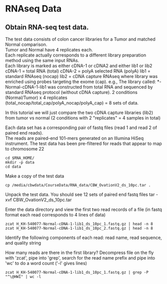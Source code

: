 # RNAseq Data
## Obtain RNA-seq test data.  
The test data consists of colon cancer libraries for a Tumor and matched Normal comparison.  
Tumor and Normal have 4 replicates each.  
Each replicate actually corresponds to a different library preparation method using the same input RNAs.  
Each library is marked as either cDNA-1 or cDNA2 and either lib1 or lib2
cDNA-1 = total RNA (total)
cDNA-2 = polyA selected RNA (polyA)
lib1 = standard RNAseq (nocap)
lib2 = cDNA capture RNAseq where library was enriched using probes targeting the exome (cap).
e.g., The library called: *-Normal-cDNA-1-lib1 was constructed from total RNA and sequenced by standard RNAseq protocol (without cDNA capture).
2 conditions (Normal/Tumor) x 4 replicates (total_nocap/total_cap/polyA_nocap/polyA_cap) = 8 sets of data.
	
In this tutorial we will just compare the two cDNA capture libraries (lib2) from tumor vs normal (2 conditions with 2 "replicates" = 4 samples in total)
	
Each data set has a corresponding pair of fastq files (read 1 and read 2 of paired end reads).  
The reads are paired-end 101-mers generated on an Illumina HiSeq instrument.
The test data has been pre-filtered for reads that appear to map to chromosome 22

	cd $RNA_HOME/
	mkdir -p data
	cd data
	
Make a copy of the test data

	cp /media/cbwdata/CourseData/RNA_data/CBW_OvationV2_ds_10pc.tar .
	
Unpack the test data.  You should see 12 sets of paired end fastq files
	tar -xvf CBW_OvationV2_ds_10pc.tar
	
Enter the data directory and view the first two read records of a file (in fastq format each read corresponds to 4 lines of data)

	zcat H_KH-540077-Normal-cDNA-1-lib1_ds_10pc_1.fastq.gz | head -n 8
	zcat H_KH-540077-Normal-cDNA-1-lib1_ds_10pc_2.fastq.gz | head -n 8
	
Identify the following components of each read: read name, read sequence, and quality string
	
How many reads are there in the first library?
Decompress file on the fly with 'zcat', pipe into 'grep', search for the read name prefix and pipe into 'wc' to do a word count ('-l' gives lines)

	zcat H_KH-540077-Normal-cDNA-1-lib1_ds_10pc_1.fastq.gz | grep -P "^\@HWI" | wc -l